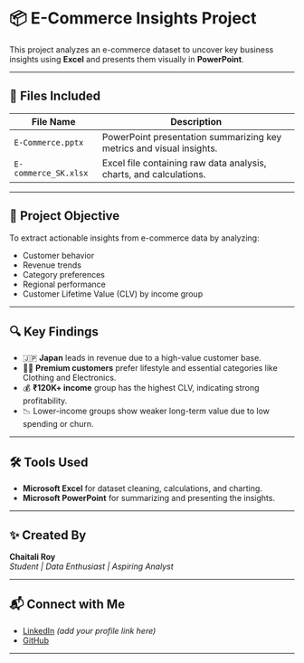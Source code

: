 # 📦 E-Commerce Insights Project

This project analyzes an e-commerce dataset to uncover key business insights using **Excel** and presents them visually in **PowerPoint**.

---

## 📁 Files Included

| File Name                | Description |
|-------------------------|-------------|
| `E-Commerce.pptx`       | PowerPoint presentation summarizing key metrics and visual insights. |
| `E-commerce_SK.xlsx`    | Excel file containing raw data analysis, charts, and calculations. |

---

## 🎯 Project Objective

To extract actionable insights from e-commerce data by analyzing:
- Customer behavior
- Revenue trends
- Category preferences
- Regional performance
- Customer Lifetime Value (CLV) by income group

---

## 🔍 Key Findings

- 🇯🇵 **Japan** leads in revenue due to a high-value customer base.
- 🧍‍♂️ **Premium customers** prefer lifestyle and essential categories like Clothing and Electronics.
- 💰 **₹120K+ income** group has the highest CLV, indicating strong profitability.
- 📉 Lower-income groups show weaker long-term value due to low spending or churn.

---

## 🛠 Tools Used

- **Microsoft Excel** for dataset cleaning, calculations, and charting.
- **Microsoft PowerPoint** for summarizing and presenting the insights.

---

## ✨ Created By

**Chaitali Roy**  
_Student | Data Enthusiast | Aspiring Analyst_

---

## 📬 Connect with Me

- [LinkedIn](https://www.linkedin.com) *(add your profile link here)*  
- [GitHub](https://github.com/ChaitaliRoyDev)

---
